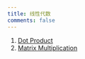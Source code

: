 ```yaml
---
title: 线性代数
comments: false
---
```


1. <a href="https://wu-binson.github.io/math/linear_algebra/Dot-Product/">Dot Product</a>
2. <a href="https://wu-binson.github.io/math/linear_algebra/Matrix-Multiplication/">Matrix Multiplication</a>
